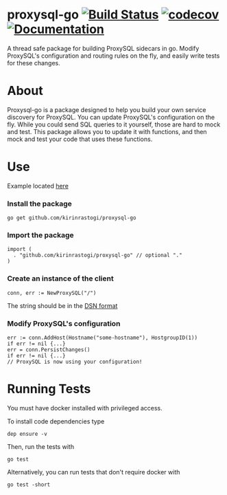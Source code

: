 # proxysql-go [![Build Status](https://travis-ci.org/kirinrastogi/proxysql-go.svg?branch=master)](https://travis-ci.org/kirinrastogi/proxysql-go) [![codecov](https://codecov.io/gh/kirinrastogi/proxysql-go/branch/master/graph/badge.svg)](https://codecov.io/gh/kirinrastogi/proxysql-go) [![Documentation](https://godoc.org/github.com/kirinrastogi/proxysql-go?status.svg)](https://godoc.org/github.com/kirinrastogi/proxysql-go/)


A thread safe package for building ProxySQL sidecars in go. Modify ProxySQL's configuration and routing rules on the fly, and easily write tests for these changes.

# About

Proxysql-go is a package designed to help you build your own service discovery for ProxySQL.
You can update ProxySQL's configuration on the fly. While you could send SQL queries to it yourself, those are hard to mock and test. This package allows you to update it with functions, and then mock and test your code that uses these functions.

# Use

Example located [here](https://github.com/kirinrastogi/proxysql-go/blob/master/example)

### Install the package

```
go get github.com/kirinrastogi/proxysql-go
```

### Import the package

```golang
import (
  . "github.com/kirinrastogi/proxysql-go" // optional "."
)
```

### Create an instance of the client

```golang
conn, err := NewProxySQL("/")
```

The string should be in the [DSN format](https://github.com/go-sql-driver/mysql#dsn-data-source-name)

### Modify ProxySQL's configuration

```golang
err := conn.AddHost(Hostname("some-hostname"), HostgroupID(1))
if err != nil {...}
err = conn.PersistChanges()
if err != nil {...}
// ProxySQL is now using your configuration!
```

# Running Tests

You must have docker installed with privileged access.

To install code dependencies type

```
dep ensure -v
```

Then, run the tests with

```
go test
```

Alternatively, you can run tests that don't require docker with

```
go test -short
```
